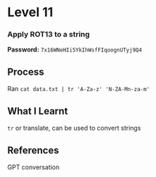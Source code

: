 # Level 11

### Apply ROT13 to a string

**Password:** `7x16WNeHIi5YkIhWsfFIqoognUTyj9Q4`

## Process
Ran `cat data.txt | tr 'A-Za-z' 'N-ZA-Mn-za-m'`

## What I Learnt
`tr` or translate, can be used to convert strings

## References
GPT conversation